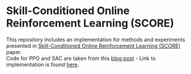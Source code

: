 # Skill-Conditioned Online Reinforcement Learning (SCORE)
This repository includes an implementation for methods and experiments presented in [Skill-Conditioned Online Reinforcement Learning (SCORE)](https://drive.google.com/drive/folders/1bySjcyK0RVUk6-x3EyOCm6uY1XWPH-vj) paper. <br>
Code for PPO and SAC are taken from this [blog post](https://iclr-blog-track.github.io/2022/03/25/ppo-implementation-details/) - Link to implementation is found [here](https://github.com/vwxyzjn/ppo-implementation-details/blob/main/ppo_continuous_action.py). <br>
